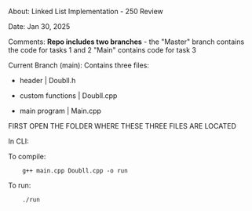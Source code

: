 About: Linked List Implementation - 250 Review

Date: Jan 30, 2025

Comments: **Repo includes two branches** - the "Master" branch contains the code for tasks 1 and 2 "Main" contains code for task 3


Current Branch (main): Contains three files:

 - header | Doubll.h
 
 - custom functions | Doubll.cpp
        
 - main program | Main.cpp


FIRST OPEN THE FOLDER WHERE THESE THREE FILES ARE LOCATED

In CLI: 
        
To compile: 
        
        g++ main.cpp Doubll.cpp -o run               
 
To run: 
        
        ./run
